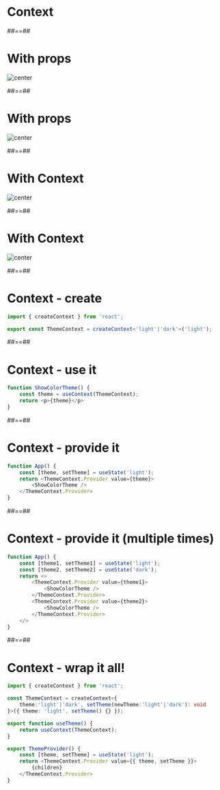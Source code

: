 <!-- .slide: class="transition" -->

# Context

##==##

# With props

![center](./assets/images/context_passing-data-lifting-state.webp)

##==##

# With props

![center](./assets/images/context_passing-data-prop-drilling.webp)

##==##

# With Context

![center](./assets/images/context_passing-data-context-close.webp)

##==##

# With Context

![center](./assets/images/context_passing-data-context-far.webp)

##==##

<!-- .slide: class="with-code" -->

# Context - create

```TypeScript
import { createContext } from 'react';

export const ThemeContext = createContext<'light'|'dark'>('light');
```

<!-- .element: class="big-code" -->

##==##

<!-- .slide: class="with-code" -->

# Context - use it

```TypeScript
function ShowColorTheme() {
    const theme = useContext(ThemeContext);
    return <p>{theme}</p>
}
```

<!-- .element: class="big-code" -->

##==##

<!-- .slide: class="with-code" -->

# Context - provide it

```TypeScript
function App() {
    const [theme, setTheme] = useState('light');
    return <ThemeContext.Provider value={theme}>
        <ShowColorTheme />
    </ThemeContext.Provider>
}
```

<!-- .element: class="big-code" -->

##==##

<!-- .slide: class="with-code" -->

# Context - provide it (multiple times)

```TypeScript [2-11]
function App() {
    const [theme1, setTheme1] = useState('light');
    const [theme2, setTheme2] = useState('dark');
    return <>
        <ThemeContext.Provider value={theme1}>
            <ShowColorTheme />
        </ThemeContext.Provider>
        <ThemeContext.Provider value={theme2}>
            <ShowColorTheme />
        </ThemeContext.Provider>
    </>
}
```

<!-- .element: class="big-code" -->

##==##

<!-- .slide: class="with-code" -->

# Context - wrap it all!

```TypeScript [3-5|7-9|11-16]
import { createContext } from 'react';

const ThemeContext = createContext<{
    theme:'light'|'dark', setTheme(newTheme:'light'|'dark'): void
}>({ theme: 'light', setTheme() {} });

export function useTheme() {
    return useContext(ThemeContext);
}

export ThemeProvider() {
    const [theme, setTheme] = useState('light');
    return <ThemeContext.Provider value={{ theme, setTheme }}>
        {children}
    </ThemeContext.Provider>
}
```

<!-- .element: class="big-code" -->
